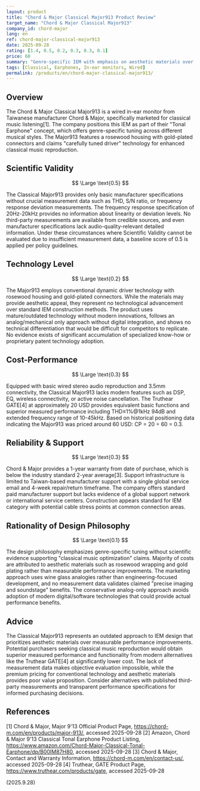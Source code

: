 ```yaml
---
layout: product
title: "Chord & Major Classical Major913 Product Review"
target_name: "Chord & Major Classical Major913"
company_id: chord-major
lang: en
ref: chord-major-classical-major913
date: 2025-09-28
rating: [1.4, 0.5, 0.2, 0.3, 0.3, 0.1]
price: 60
summary: "Genre-specific IEM with emphasis on aesthetic materials over measurable performance"
tags: [Classical, Earphones, In-ear monitors, Wired]
permalink: /products/en/chord-major-classical-major913/
---
```

## Overview

The Chord & Major Classical Major913 is a wired in-ear monitor from Taiwanese manufacturer Chord & Major, specifically marketed for classical music listening[1]. The company positions this IEM as part of their "Tonal Earphone" concept, which offers genre-specific tuning across different musical styles. The Major913 features a rosewood housing with gold-plated connectors and claims "carefully tuned driver" technology for enhanced classical music reproduction.

## Scientific Validity

$$ \Large \text{0.5} $$

The Classical Major913 provides only basic manufacturer specifications without crucial measurement data such as THD, S/N ratio, or frequency response deviation measurements. The frequency response specification of 20Hz-20kHz provides no information about linearity or deviation levels. No third-party measurements are available from credible sources, and even manufacturer specifications lack audio-quality-relevant detailed information. Under these circumstances where Scientific Validity cannot be evaluated due to insufficient measurement data, a baseline score of 0.5 is applied per policy guidelines.

## Technology Level

$$ \Large \text{0.2} $$

The Major913 employs conventional dynamic driver technology with rosewood housing and gold-plated connectors. While the materials may provide aesthetic appeal, they represent no technological advancement over standard IEM construction methods. The product uses mature/outdated technology without modern innovations, follows an analog/mechanical only approach without digital integration, and shows no technical differentiation that would be difficult for competitors to replicate. No evidence exists of significant accumulation of specialized know-how or proprietary patent technology adoption.

## Cost-Performance

$$ \Large \text{0.3} $$

Equipped with basic wired stereo audio reproduction and 3.5mm connectivity, the Classical Major913 lacks modern features such as DSP, EQ, wireless connectivity, or active noise cancellation. The Truthear GATE[4] at approximately 20 USD provides equivalent basic functions and superior measured performance including THD≤1%@1kHz 94dB and extended frequency range of 10-45kHz. Based on historical positioning data indicating the Major913 was priced around 60 USD: CP = 20 ÷ 60 = 0.3.

## Reliability & Support

$$ \Large \text{0.3} $$

Chord & Major provides a 1-year warranty from date of purchase, which is below the industry standard 2-year average[3]. Support infrastructure is limited to Taiwan-based manufacturer support with a single global service email and 4-week repair/return timeframe. The company offers standard paid manufacturer support but lacks evidence of a global support network or international service centers. Construction appears standard for IEM category with potential cable stress points at common connection areas.

## Rationality of Design Philosophy

$$ \Large \text{0.1} $$

The design philosophy emphasizes genre-specific tuning without scientific evidence supporting "classical music optimization" claims. Majority of costs are attributed to aesthetic materials such as rosewood wrapping and gold plating rather than measurable performance improvements. The marketing approach uses wine glass analogies rather than engineering-focused development, and no measurement data validates claimed "precise imaging and soundstage" benefits. The conservative analog-only approach avoids adoption of modern digital/software technologies that could provide actual performance benefits.

## Advice

The Classical Major913 represents an outdated approach to IEM design that prioritizes aesthetic materials over measurable performance improvements. Potential purchasers seeking classical music reproduction would obtain superior measured performance and functionality from modern alternatives like the Truthear GATE[4] at significantly lower cost. The lack of measurement data makes objective evaluation impossible, while the premium pricing for conventional technology and aesthetic materials provides poor value proposition. Consider alternatives with published third-party measurements and transparent performance specifications for informed purchasing decisions.

## References

[1] Chord & Major, Major 9'13 Official Product Page, https://chord-m.com/en/products/major-913/, accessed 2025-09-28
[2] Amazon, Chord & Major 9'13 Classical Tonal Earphone Product Listing, https://www.amazon.com/Chord-Major-Classical-Tonal-Earphone/dp/B00IM87H80, accessed 2025-09-28
[3] Chord & Major, Contact and Warranty Information, https://chord-m.com/en/contact-us/, accessed 2025-09-28
[4] Truthear, GATE Product Page, https://www.truthear.com/products/gate, accessed 2025-09-28

(2025.9.28)